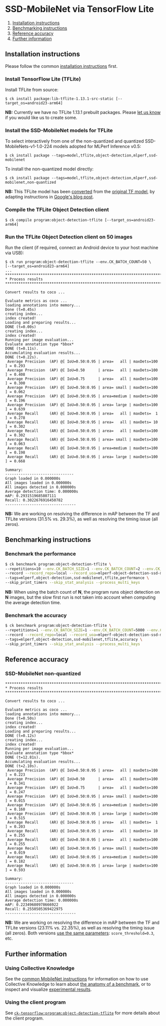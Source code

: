 # SSD-MobileNet via TensorFlow Lite

1. [Installation instructions](#installation)
2. [Benchmarking instructions](#benchmarking)
3. [Reference accuracy](#accuracy)
4. [Further information](#further-info)


<a name="installation"></a>
## Installation instructions

Please follow the common [installation instructions](../README.md#installation) first.

### Install TensorFlow Lite (TFLite)

Install TFLite from source:
```
$ ck install package:lib-tflite-1.13.1-src-static [--target_os=android23-arm64]
```

**NB:** Currently we have no TFLite 1.13.1 prebuilt packages.
Please [let us know](info@dividiti.com) if you would like us to create some.


### Install the SSD-MobileNet models for TFLite

To select interactively from one of the non-quantized and quantized SSD-MobileNets-v1-1.0-224 models adopted for MLPerf Inference v0.5:
```
$ ck install package --tags=model,tflite,object-detection,mlperf,ssd-mobilenet
```

To install the non-quantized model directly:
```
$ ck install package --tags=model,tflite,object-detection,mlperf,ssd-mobilenet,non-quantized
```
**NB:** This TFLite model has been [converted](https://github.com/ctuning/ck-mlperf/blob/master/package/model-tflite-mlperf-ssd-mobilenet/README.md) from the [original TF model](http://download.tensorflow.org/models/object_detection/ssd_mobilenet_v1_coco_2018_01_28.tar.gz), by adapting instructions in [Google's blog post](https://medium.com/tensorflow/training-and-serving-a-realtime-mobile-object-detector-in-30-minutes-with-cloud-tpus-b78971cf1193).

### Compile the TFLite Object Detection client
```
$ ck compile program:object-detection-tflite [--target_os=android23-arm64]
```

### Run the TFLite Object Detection client on 50 images

Run the client (if required, connect an Android device to your host machine via USB):
```
$ ck run program:object-detection-tflite --env.CK_BATCH_COUNT=50 \
[--target_os=android23-arm64]
...
********************************************************************************
* Process results
********************************************************************************

Convert results to coco ...

Evaluate metrics as coco ...
loading annotations into memory...
Done (t=0.45s)
creating index...
index created!
Loading and preparing results...
DONE (t=0.00s)
creating index...
index created!
Running per image evaluation...
Evaluate annotation type *bbox*
DONE (t=0.11s).
Accumulating evaluation results...
DONE (t=0.22s).
 Average Precision  (AP) @[ IoU=0.50:0.95 | area=   all | maxDets=100 ] = 0.293
 Average Precision  (AP) @[ IoU=0.50      | area=   all | maxDets=100 ] = 0.408
 Average Precision  (AP) @[ IoU=0.75      | area=   all | maxDets=100 ] = 0.300
 Average Precision  (AP) @[ IoU=0.50:0.95 | area= small | maxDets=100 ] = 0.062
 Average Precision  (AP) @[ IoU=0.50:0.95 | area=medium | maxDets=100 ] = 0.196
 Average Precision  (AP) @[ IoU=0.50:0.95 | area= large | maxDets=100 ] = 0.639
 Average Recall     (AR) @[ IoU=0.50:0.95 | area=   all | maxDets=  1 ] = 0.278
 Average Recall     (AR) @[ IoU=0.50:0.95 | area=   all | maxDets= 10 ] = 0.302
 Average Recall     (AR) @[ IoU=0.50:0.95 | area=   all | maxDets=100 ] = 0.302
 Average Recall     (AR) @[ IoU=0.50:0.95 | area= small | maxDets=100 ] = 0.063
 Average Recall     (AR) @[ IoU=0.50:0.95 | area=medium | maxDets=100 ] = 0.198
 Average Recall     (AR) @[ IoU=0.50:0.95 | area= large | maxDets=100 ] = 0.668

Summary:
-------------------------------
Graph loaded in 0.000000s
All images loaded in 0.000000s
All images detected in 0.000000s
Average detection time: 0.000000s
mAP: 0.2931519685807111
Recall: 0.3022676916450782
--------------------------------
```
**NB:** We are working on resolving the difference in mAP between the TF and
TFLite versions (31.5% vs. 29.3%), as well as resolving the timing issue (all
zeros).

<a name="benchmarking"></a>
## Benchmarking instructions

### Benchmark the performance
```bash
$ ck benchmark program:object-detection-tflite \
--repetitions=10 --env.CK_BATCH_SIZE=1 --env.CK_BATCH_COUNT=2 --env.CK_METRIC_TYPE=COCO \
--record --record_repo=local --record_uoa=mlperf-object-detection-ssd-mobilenet-tflite-performance \
--tags=mlperf,object-detection,ssd-mobilenet,tflite,performance \
--skip_print_timers --skip_stat_analysis --process_multi_keys
```
**NB:** When using the batch count of **N**, the program runs object detection
on **N** images, but the slow first run is not taken into account when
computing the average detection time.

### Benchmark the accuracy
```bash
$ ck benchmark program:object-detection-tflite \
--repetitions=1 --env.CK_BATCH_SIZE=1 --env.CK_BATCH_COUNT=5000 --env.CK_METRIC_TYPE=COCO \
--record --record_repo=local --record_uoa=mlperf-object-detection-ssd-mobilenet-tflite-accuracy \
--tags=mlperf,object-detection,ssd-mobilenet,tflite,accuracy \
--skip_print_timers --skip_stat_analysis --process_multi_keys
```

<a name="accuracy"></a>
## Reference accuracy

### SSD-MobileNet non-quantized
```
********************************************************************************
* Process results
********************************************************************************

Convert results to coco ...

Evaluate metrics as coco ...
loading annotations into memory...
Done (t=0.50s)
creating index...
index created!
Loading and preparing results...
DONE (t=0.12s)
creating index...
index created!
Running per image evaluation...
Evaluate annotation type *bbox*
DONE (t=12.81s).
Accumulating evaluation results...
DONE (t=2.10s).
 Average Precision  (AP) @[ IoU=0.50:0.95 | area=   all | maxDets=100 ] = 0.223
 Average Precision  (AP) @[ IoU=0.50      | area=   all | maxDets=100 ] = 0.341
 Average Precision  (AP) @[ IoU=0.75      | area=   all | maxDets=100 ] = 0.247
 Average Precision  (AP) @[ IoU=0.50:0.95 | area= small | maxDets=100 ] = 0.015
 Average Precision  (AP) @[ IoU=0.50:0.95 | area=medium | maxDets=100 ] = 0.160
 Average Precision  (AP) @[ IoU=0.50:0.95 | area= large | maxDets=100 ] = 0.515
 Average Recall     (AR) @[ IoU=0.50:0.95 | area=   all | maxDets=  1 ] = 0.203
 Average Recall     (AR) @[ IoU=0.50:0.95 | area=   all | maxDets= 10 ] = 0.255
 Average Recall     (AR) @[ IoU=0.50:0.95 | area=   all | maxDets=100 ] = 0.255
 Average Recall     (AR) @[ IoU=0.50:0.95 | area= small | maxDets=100 ] = 0.019
 Average Recall     (AR) @[ IoU=0.50:0.95 | area=medium | maxDets=100 ] = 0.182
 Average Recall     (AR) @[ IoU=0.50:0.95 | area= large | maxDets=100 ] = 0.593

Summary:
-------------------------------
Graph loaded in 0.000000s
All images loaded in 0.000000s
All images detected in 0.000000s
Average detection time: 0.000000s
mAP: 0.22349680978666922
Recall: 0.2550505369422975
--------------------------------
```
**NB:** We are working on resolving the difference in mAP between the TF and
TFLite versions (23.11% vs. 22.35%), as well as resolving the timing issue (all
zeros). Both versions [use the same parameters](https://github.com/ctuning/ck-mlperf/blob/master/package/model-tflite-mlperf-ssd-mobilenet/README.md): `score_threshold=0.3`, etc.


<a name="further-info"></a>
## Further information

### Using Collective Knowledge
See the [common MobileNet instructions](../../../object_classification/mobilenets/README.md) for information on how to use Collective Knowledge
to learn about [the anatomy of a benchmark](../../../object_clasification/mobilenets/README.md#the-anatomy-of-a-benchmark), or
to inspect and visualize [experimental results](../../../object_clasification/mobilenets/README.md#inspecting-recorded-experimental-results).

### Using the client program
See [`ck-tensorflow:program:object-detection-tflite`](https://github.com/ctuning/ck-tensorflow/tree/master/program/object-detection-tflite) for more details about the client program.
